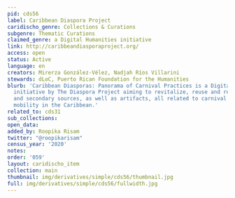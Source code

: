 ```yaml
---
pid: cds56
label: Caribbean Diaspora Project
caridischo_genre: Collections & Curations
subgenre: Thematic Curations
claimed_genre: a Digital Humanities initiative
link: http://caribbeandiasporaproject.org/
access: open
status: Active
language: en
creators: Mirerza González-Vélez, Nadjah Ríos Villarini
stewards: dLoC, Puerto Rican Foundation for the Humanities
blurb: 'Caribbean Diasporas: Panorama of Carnival Practices is a Digital Humanities
  initiative by The Diaspora Project aiming to revitalize, reuse and recover primary
  and secondary sources, as well as artifacts, all related to carnival practices and
  mobility in the Caribbean.'
related_to: cds31
sub_collections:
open_data:
added_by: Roopika Risam
twitter: "@roopikarisam"
census_year: '2020'
notes:
order: '059'
layout: caridischo_item
collection: main
thumbnail: img/derivatives/simple/cds56/thumbnail.jpg
full: img/derivatives/simple/cds56/fullwidth.jpg
---
```

